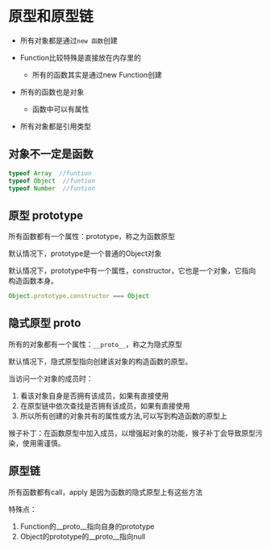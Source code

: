 # 原型和原型链

- 所有对象都是通过```new 函数```创建 
- Function比较特殊是直接放在内存里的
  - 所有的函数其实是通过new Function创建

- 所有的函数也是对象
  - 函数中可以有属性

- 所有对象都是引用类型
## 对象不一定是函数 ##

```js
typeof Array  //funtion
typeof Object  //funtion
typeof Number  //funtion 
```


## 原型 prototype

所有函数都有一个属性：prototype，称之为函数原型

默认情况下，prototype是一个普通的Object对象

默认情况下，prototype中有一个属性，constructor，它也是一个对象，它指向构造函数本身。

```js
Object.prototype.constructor === Object
```

## 隐式原型 __proto__

所有的对象都有一个属性：```__proto__```，称之为隐式原型

默认情况下，隐式原型指向创建该对象的构造函数的原型。

当访问一个对象的成员时：

1. 看该对象自身是否拥有该成员，如果有直接使用
2. 在原型链中依次查找是否拥有该成员，如果有直接使用
3. 所以所有创建的对象共有的属性或方法,可以写到构造函数的原型上

猴子补丁：在函数原型中加入成员，以增强起对象的功能，猴子补丁会导致原型污染，使用需谨慎。

## 原型链

所有函数都有call，apply 是因为函数的隐式原型上有这些方法

特殊点：

1. Function的__proto__指向自身的prototype
2. Object的prototype的__proto__指向null  